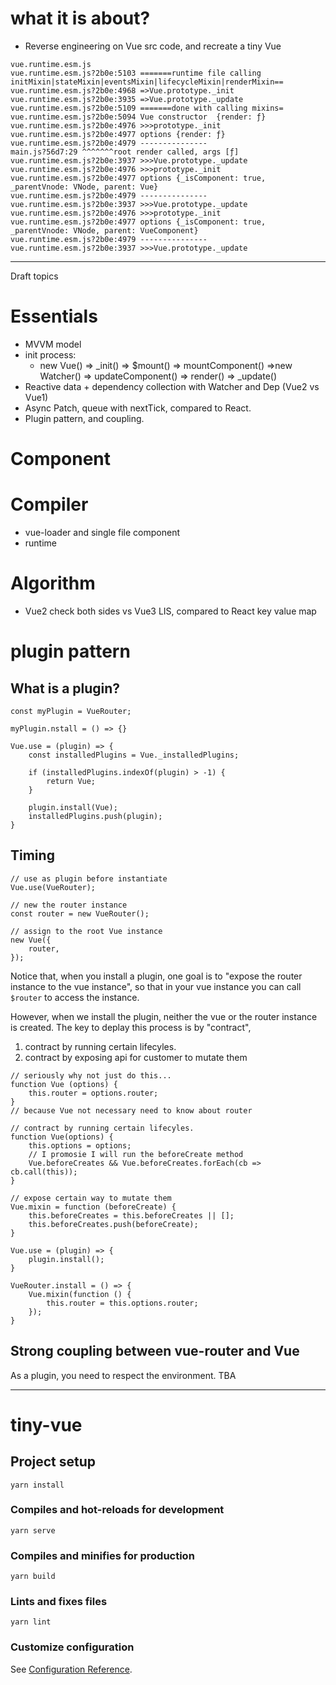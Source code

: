 # what it is about?
- Reverse engineering on Vue src code, and recreate a tiny Vue 

```
vue.runtime.esm.js
vue.runtime.esm.js?2b0e:5103 =======runtime file calling initMixin|stateMixin|eventsMixin|lifecycleMixin|renderMixin==
vue.runtime.esm.js?2b0e:4968 =>Vue.prototype._init
vue.runtime.esm.js?2b0e:3935 =>Vue.prototype._update
vue.runtime.esm.js?2b0e:5109 =======done with calling mixins=
vue.runtime.esm.js?2b0e:5094 Vue constructor  {render: ƒ}
vue.runtime.esm.js?2b0e:4976 >>>prototype._init
vue.runtime.esm.js?2b0e:4977 options {render: ƒ}
vue.runtime.esm.js?2b0e:4979 ---------------
main.js?56d7:29 ^^^^^^^root render called, args [ƒ]
vue.runtime.esm.js?2b0e:3937 >>>Vue.prototype._update
vue.runtime.esm.js?2b0e:4976 >>>prototype._init
vue.runtime.esm.js?2b0e:4977 options {_isComponent: true, _parentVnode: VNode, parent: Vue}
vue.runtime.esm.js?2b0e:4979 ---------------
vue.runtime.esm.js?2b0e:3937 >>>Vue.prototype._update
vue.runtime.esm.js?2b0e:4976 >>>prototype._init
vue.runtime.esm.js?2b0e:4977 options {_isComponent: true, _parentVnode: VNode, parent: VueComponent}
vue.runtime.esm.js?2b0e:4979 ---------------
vue.runtime.esm.js?2b0e:3937 >>>Vue.prototype._update
```
-----

Draft topics
# Essentials

- MVVM model
- init process: 
  - new Vue() => _init() => $mount() => mountComponent() =>new Watcher() => updateComponent() => render() => _update() 
- Reactive data + dependency collection with Watcher and Dep (Vue2 vs Vue1)
- Async Patch, queue with nextTick, compared to React.
- Plugin pattern, and coupling.

# Component

# Compiler
- vue-loader and single file component
- runtime
# Algorithm
- Vue2 check both sides vs Vue3 LIS, compared to React key value map



# plugin pattern

## What is a plugin? 

```
const myPlugin = VueRouter;

myPlugin.nstall = () => {}

Vue.use = (plugin) => {
    const installedPlugins = Vue._installedPlugins;

    if (installedPlugins.indexOf(plugin) > -1) {
        return Vue;
    }

    plugin.install(Vue);
    installedPlugins.push(plugin);
}

```

## Timing

```
// use as plugin before instantiate
Vue.use(VueRouter);

// new the router instance
const router = new VueRouter();

// assign to the root Vue instance
new Vue({
    router,
});
```

Notice that, when you install a plugin, one goal is to "expose the router instance to the vue instance", so that in your vue instance you can call `$router` to access the instance.

However, when we install the plugin, neither the vue or the router instance is created. The key to deplay this process is by "contract", 
1. contract by running certain lifecyles.
2. contract by exposing api for customer to mutate them

```
// seriously why not just do this...
function Vue (options) {
    this.router = options.router;
}
// because Vue not necessary need to know about router

// contract by running certain lifecyles.
function Vue(options) {
    this.options = options;
    // I promosie I will run the beforeCreate method
    Vue.beforeCreates && Vue.beforeCreates.forEach(cb => cb.call(this));
}

// expose certain way to mutate them
Vue.mixin = function (beforeCreate) {
    this.beforeCreates = this.beforeCreates || [];
    this.beforeCreates.push(beforeCreate);
}

Vue.use = (plugin) => {
    plugin.install();
}

VueRouter.install = () => {
    Vue.mixin(function () {
        this.router = this.options.router;
    });
}
```

## Strong coupling between vue-router and Vue
As a plugin, you need to respect the environment. TBA

-----



# tiny-vue

## Project setup
```
yarn install
```

### Compiles and hot-reloads for development
```
yarn serve
```

### Compiles and minifies for production
```
yarn build
```

### Lints and fixes files
```
yarn lint
```

### Customize configuration
See [Configuration Reference](https://cli.vuejs.org/config/).
